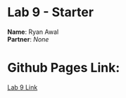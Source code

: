 # Lab 9 - Starter

__Name__: Ryan Awal <br>
__Partner__: _None_ <br>

# Github Pages Link:

[Lab 9 Link](https://ryanawal12.github.io/Lab9_Starter/)